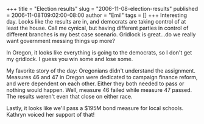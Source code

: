 +++
title = "Election results"
slug = "2006-11-08-election-results"
published = 2006-11-08T09:02:00-08:00
author = "Emil"
tags = []
+++
Interesting day. Looks like the results are in, and democrats are taking
control of at least the house. Call me cynical, but having different
parties in control of different branches is my best case scenario.
Gridlock is great...do we really want government messing things up
more?  
  
In Oregon, it looks like everything is going to the democrats, so I
don't get my gridlock. I guess you win some and lose some.  
  
My favorite story of the day: Oregonians didn't understand the
assignment. Measures 46 and 47 in Oregon were dedicated to campaign
finance reform, and were dependent on each other. Either they both
needed to pass or nothing would happen. Well, measure 46 failed while
measure 47 passed. The results weren't even that close on either race.  
  
Lastly, it looks like we'll pass a $195M bond measure for local schools.
Kathryn voiced her support of that!
